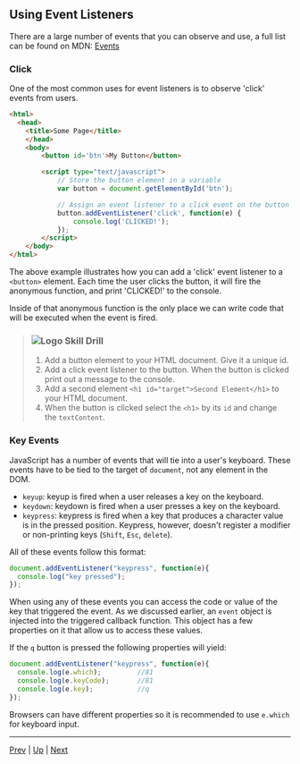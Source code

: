 ## Using Event Listeners
There are a large number of events that you can observe and use, a full list can be found on MDN: [Events](https://developer.mozilla.org/en-US/docs/Web/Events)


### Click
One of the most common uses for event listeners is to observe 'click' events from users.

```html
<html>
  <head>
    <title>Some Page</title>
    </head>
    <body>
        <button id='btn'>My Button</button>

        <script type="text/javascript">
            // Store the button element in a variable
            var button = document.getElementById('btn');

            // Assign an event listener to a click event on the button
            button.addEventListener('click', function(e) {
                console.log('CLICKED!');
            });
        </script>
    </body>
</html>
```

The above example illustrates how you can add a 'click' event listener to a `<button>` element. Each time the user clicks the button, it will fire the anonymous function, and print 'CLICKED!' to the console.

Inside of that anonymous function is the only place we can write code that will be executed when the event is fired.

> ### ![Logo](http://skilldistillery.com/downloads/sd_logo.jpg) Skill Drill
> 1. Add a button element to your HTML document. Give it a unique id.
> 1. Add a click event listener to the button. When the button is clicked print out a message to the console.
> 1. Add a second element `<h1 id="target">Second Element</h1>` to your HTML document.
> 1. When the button is clicked select the `<h1>` by its `id` and change the `textContent`.

### Key Events
JavaScript has a number of events that will tie into a user's keyboard. These events have to be tied to the target of `document`, not any element in the DOM.

* `keyup`: keyup is fired when a user releases a key on the keyboard.
* `keydown`: keydown is fired when a user presses a key on the keyboard.
* `keypress`: keypress is fired when a key that produces a character value is in the pressed position. Keypress, however, doesn't register a modifier or non-printing keys (`Shift`, `Esc`, `delete`).

All of these events follow this format:
```javascript
document.addEventListener("keypress", function(e){
  console.log("key pressed");
});
```

When using any of these events you can access the code or value of the key that triggered the event. As we discussed earlier, an `event` object is injected into the triggered callback function. This object has a few properties on it that allow us to access these values.

If the `q` button is pressed the following properties will yield:
```javascript
document.addEventListener("keypress", function(e){
  console.log(e.which);         //81
  console.log(e.keyCode);       //81
  console.log(e.key);           //q
});
```

Browsers can have different properties so it is recommended to use `e.which` for keyboard input.

<hr>

[Prev](listeningForEvents.md) | [Up](README.md) | [Next](removingEvents.md)

